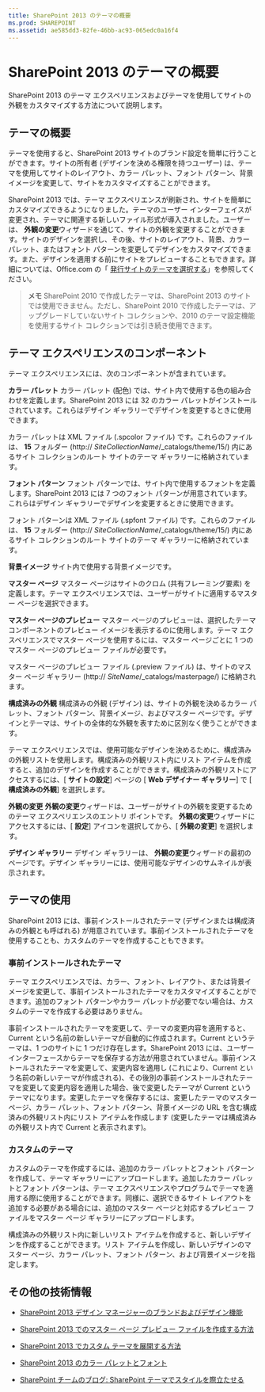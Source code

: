 ```yaml
---
title: SharePoint 2013 のテーマの概要
ms.prod: SHAREPOINT
ms.assetid: ae585dd3-82fe-46bb-ac93-065edc0a16f4
---
```



# SharePoint 2013 のテーマの概要
SharePoint 2013 のテーマ エクスペリエンスおよびテーマを使用してサイトの外観をカスタマイズする方法について説明します。
## テーマの概要
<a name="section1"> </a>

テーマを使用すると、SharePoint 2013 サイトのブランド設定を簡単に行うことができます。サイトの所有者 (デザインを決める権限を持つユーザー) は、テーマを使用してサイトのレイアウト、カラー パレット、フォント パターン、背景イメージを変更して、サイトをカスタマイズすることができます。
  
    
    
SharePoint 2013 では、テーマ エクスペリエンスが刷新され、サイトを簡単にカスタマイズできるようになりました。テーマのユーザー インターフェイスが変更され、テーマに関連する新しいファイル形式が導入されました。ユーザーは、 **外観の変更**ウィザードを通じて、サイトの外観を変更することができます。サイトのデザインを選択し、その後、サイトのレイアウト、背景、カラー パレット、またはフォント パターンを変更してデザインをカスタマイズできます。また、デザインを適用する前にサイトをプレビューすることもできます。詳細については、Office.com の「 [発行サイトのテーマを選択する](http://office.microsoft.com/ja-jp/office365-sharepoint-online-enterprise-help/choose-a-theme-for-your-publishing-site-HA102891580.aspx)」を参照してください。
  
    
    

> **メモ**
> SharePoint 2010 で作成したテーマは、SharePoint 2013 のサイトでは使用できません。ただし、SharePoint 2010 で作成したテーマは、アップグレードしていないサイト コレクションや、2010 のテーマ設定機能を使用するサイト コレクションでは引き続き使用できます。 
  
    
    


## テーマ エクスペリエンスのコンポーネント
<a name="section2"> </a>

テーマ エクスペリエンスには、次のコンポーネントが含まれています。
  
    
    
 **カラー パレット** カラー パレット (配色) では、サイト内で使用する色の組み合わせを定義します。SharePoint 2013 には 32 のカラー パレットがインストールされています。これらはデザイン ギャラリーでデザインを変更するときに使用できます。
  
    
    
カラー パレットは XML ファイル (.spcolor ファイル) です。これらのファイルは、 **15** フォルダー (http:// _SiteCollectionName_/_catalogs/theme/15/) 内にあるサイト コレクションのルート サイトのテーマ ギャラリーに格納されています。
  
    
    
 **フォント パターン** フォント パターンでは、サイト内で使用するフォントを定義します。SharePoint 2013 には 7 つのフォント パターンが用意されています。これらはデザイン ギャラリーでデザインを変更するときに使用できます。
  
    
    
フォント パターンは XML ファイル (.spfont ファイル) です。これらのファイルは、 **15** フォルダー (http:// _SiteCollectionName_/_catalogs/theme/15/) 内にあるサイト コレクションのルート サイトのテーマ ギャラリーに格納されています。
  
    
    
 **背景イメージ** サイト内で使用する背景イメージです。
  
    
    
 **マスター ページ** マスター ページはサイトのクロム (共有フレーミング要素) を定義します。テーマ エクスペリエンスでは、ユーザーがサイトに適用するマスター ページを選択できます。
  
    
    
 **マスター ページのプレビュー** マスター ページのプレビューは、選択したテーマ コンポーネントのプレビュー イメージを表示するのに使用します。テーマ エクスペリエンスでマスター ページを使用するには、マスター ページごとに 1 つのマスター ページのプレビュー ファイルが必要です。
  
    
    
マスター ページのプレビュー ファイル (.preview ファイル) は、サイトのマスター ページ ギャラリー (http://  _SiteName_/_catalogs/masterpage/) に格納されます。
  
    
    
 **構成済みの外観** 構成済みの外観 (デザイン) は、サイトの外観を決めるカラー パレット、フォント パターン、背景イメージ、およびマスター ページです。デザインとテーマは、サイトの全体的な外観を表すために区別なく使うことができます。
  
    
    
テーマ エクスペリエンスでは、使用可能なデザインを決めるために、構成済みの外観リストを使用します。構成済みの外観リスト内にリスト アイテムを作成すると、追加のデザインを作成することができます。構成済みの外観リストにアクセスするには、[ **サイトの設定**] ページの [ **Web デザイナー ギャラリー**] で [ **構成済みの外観**] を選択します。
  
    
    
 **外観の変更** **外観の変更**ウィザードは、ユーザーがサイトの外観を変更するためのテーマ エクスペリエンスのエントリ ポイントです。 **外観の変更**ウィザードにアクセスするには、[ **設定**] アイコンを選択してから、[ **外観の変更**] を選択します。
  
    
    
 **デザイン ギャラリー** デザイン ギャラリーは、 **外観の変更**ウィザードの最初のページです。デザイン ギャラリーには、使用可能なデザインのサムネイルが表示されます。
  
    
    

## テーマの使用
<a name="section3"> </a>

SharePoint 2013 には、事前インストールされたテーマ (デザインまたは構成済みの外観とも呼ばれる) が用意されています。事前インストールされたテーマを使用することも、カスタムのテーマを作成することもできます。
  
    
    

### 事前インストールされたテーマ

テーマ エクスペリエンスでは、カラー、フォント、レイアウト、または背景イメージを変更して、事前インストールされたテーマをカスタマイズすることができます。追加のフォント パターンやカラー パレットが必要でない場合は、カスタムのテーマを作成する必要はありません。
  
    
    
事前インストールされたテーマを変更して、テーマの変更内容を適用すると、Current という名前の新しいテーマが自動的に作成されます。Current というテーマは、1 つのサイトに 1 つだけ存在します。SharePoint 2013 には、ユーザー インターフェースからテーマを保存する方法が用意されていません。事前インストールされたテーマを変更して、変更内容を適用し (これにより、Current という名前の新しいテーマが作成される)、その後別の事前インストールされたテーマを変更して変更内容を適用した場合、後で変更したテーマが Current というテーマになります。変更したテーマを保存するには、変更したテーマのマスター ページ、カラー パレット、フォント パターン、背景イメージの URL を含む構成済みの外観リスト内にリスト アイテムを作成します (変更したテーマは構成済みの外観リスト内で Current と表示されます)。
  
    
    

### カスタムのテーマ

カスタムのテーマを作成するには、追加のカラー パレットとフォント パターンを作成して、テーマ ギャラリーにアップロードします。追加したカラー パレットとフォント パターンは、テーマ エクスペリエンスやプログラムでテーマを適用する際に使用することができます。同様に、選択できるサイト レイアウトを追加する必要がある場合には、追加のマスター ページと対応するプレビュー ファイルをマスター ページ ギャラリーにアップロードします。
  
    
    
構成済みの外観リスト内に新しいリスト アイテムを作成すると、新しいデザインを作成することができます。リスト アイテムを作成し、新しいデザインのマスター ページ、カラー パレット、フォント パターン、および背景イメージを指定します。
  
    
    

## その他の技術情報
<a name="section4"> </a>


-  [SharePoint 2013 デザイン マネージャーのブランドおよびデザイン機能](sharepoint-2013-design-manager-branding-and-design-capabilities.md)
    
  
-  [SharePoint 2013 でのマスター ページ プレビュー ファイルを作成する方法](how-to-create-a-master-page-preview-file-in-sharepoint-2013.md)
    
  
-  [SharePoint 2013 でカスタム テーマを展開する方法](how-to-deploy-a-custom-theme-in-sharepoint-2013.md)
    
  
-  [SharePoint 2013 のカラー パレットとフォント](color-palettes-and-fonts-in-sharepoint-2013.md)
    
  
-  [SharePoint チームのブログ: SharePoint テーマでスタイルを際立たせる](http://blogs.office.com/b/sharepoint/archive/2012/10/29/show-off-your-style-with-sharepoint-theming.aspx)
    
  

